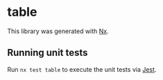 # table

This library was generated with [Nx](https://nx.dev).

## Running unit tests

Run `nx test table` to execute the unit tests via [Jest](https://jestjs.io).
